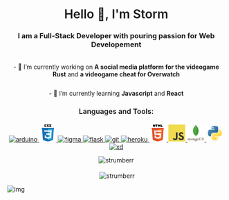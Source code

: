 
<h1 align="center" style="font-weight: 600;">Hello 🤝, I'm Storm</h1>
<h3 align="center">I am a Full-Stack Developer with pouring passion for Web Developement</h3>
</br>

<div align="center">- 🔭 I’m currently working on <b>A social media platform for the videogame Rust</b> and <b> a videogame cheat for Overwatch</b></div>
<div style="margin-top: 10px;"></div>
</br>
<div align="center">- 🌱 I’m currently learning <b>Javascript</b> and <b>React</b></div>

</p>





<div class="border_box">
    <h3 align="center" style="font-weight: 600; margin-bottom: 20px;">Languages and Tools:</h3>
    <p align="center"> <a href="https://www.arduino.cc/" target="_blank" rel="noreferrer"> <img src="https://cdn.worldvectorlogo.com/logos/arduino-1.svg" alt="arduino" width="40" height="40"/> </a> <a href="https://www.w3schools.com/css/" target="_blank" rel="noreferrer"> <img src="https://raw.githubusercontent.com/devicons/devicon/master/icons/css3/css3-original-wordmark.svg" alt="css3" width="40" height="40"/> </a> <a href="https://www.figma.com/" target="_blank" rel="noreferrer"> <img src="https://www.vectorlogo.zone/logos/figma/figma-icon.svg" alt="figma" width="40" height="40"/> </a> <a href="https://flask.palletsprojects.com/" target="_blank" rel="noreferrer"> <img src="https://www.vectorlogo.zone/logos/pocoo_flask/pocoo_flask-icon.svg" alt="flask" width="40" height="40"/> </a> <a href="https://git-scm.com/" target="_blank" rel="noreferrer"> <img src="https://www.vectorlogo.zone/logos/git-scm/git-scm-icon.svg" alt="git" width="40" height="40"/> </a> <a href="https://heroku.com" target="_blank" rel="noreferrer"> <img src="https://www.vectorlogo.zone/logos/heroku/heroku-icon.svg" alt="heroku" width="40" height="40"/> </a> <a href="https://www.w3.org/html/" target="_blank" rel="noreferrer"> <img src="https://raw.githubusercontent.com/devicons/devicon/master/icons/html5/html5-original-wordmark.svg" alt="html5" width="40" height="40"/> </a> <a href="https://developer.mozilla.org/en-US/docs/Web/JavaScript" target="_blank" rel="noreferrer"> <img src="https://raw.githubusercontent.com/devicons/devicon/master/icons/javascript/javascript-original.svg" alt="javascript" width="40" height="40"/> </a> <a href="https://www.mongodb.com/" target="_blank" rel="noreferrer"> <img src="https://raw.githubusercontent.com/devicons/devicon/master/icons/mongodb/mongodb-original-wordmark.svg" alt="mongodb" width="40" height="40"/> </a> <a href="https://www.python.org" target="_blank" rel="noreferrer"> <img src="https://raw.githubusercontent.com/devicons/devicon/master/icons/python/python-original.svg" alt="python" width="40" height="40"/> </a> <a href="https://www.adobe.com/products/xd.html" target="_blank" rel="noreferrer"> <img src="https://cdn.worldvectorlogo.com/logos/adobe-xd.svg" alt="xd" width="40" height="40"/> </a> </p>
</div>

<div align="center">
    <img src="https://github-readme-stats.vercel.app/api/top-langs?username=strumberr&show_icons=true&locale=en&layout=compact" alt="strumberr" />
</div>

</br>


<div align="center">
    <div>&nbsp;<img align="center" src="https://github-readme-stats.vercel.app/api?username=strumberr&show_icons=true&locale=en" alt="strumberr" /></div>
    
</div>


![img](https://komarev.com/ghpvc/?username=strumberr)

